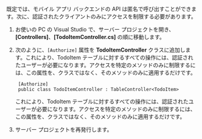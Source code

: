 
既定では、モバイル アプリ バックエンドの API は匿名で呼び出すことができます。次に、認証されたクライアントのみにアクセスを制限する必要があります。

1. お使いの PC の Visual Studio で、サーバー プロジェクトを開き、**[Controllers]**、**[TodoItemController.cs]** の順に移動します。

2. 次のように、`[Authorize]` 属性を **TodoItemController** クラスに追加します。これにより、TodoItem テーブルに対するすべての操作には、認証されたユーザーが必要になります。アクセスを特定のメソッドのみに制限するには、この属性を、クラスではなく、そのメソッドのみに適用するだけです。


        [Authorize]
        public class TodoItemController : TableController<TodoItem>
   
    これにより、TodoItem テーブルに対するすべての操作には、認証されたユーザーが必要になります。アクセスを特定のメソッドのみに制限するには、この属性を、クラスではなく、そのメソッドのみに適用するだけです。
   
3. サーバー プロジェクトを再発行します。

<!---HONumber=August15_HO8-->